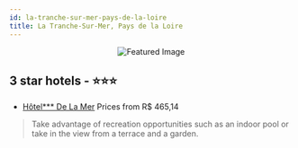```yaml
---
id: la-tranche-sur-mer-pays-de-la-loire
title: La Tranche-Sur-Mer, Pays de la Loire
---
```


<center><img src="https://i.travelapi.com/hotels/2000000/1460000/1451500/1451455/8f30b187_z.jpg" alt="Featured Image" /></center>


##  3 star hotels - ⭐️⭐️⭐️

-    [Hôtel*** De La Mer](https://us.hurb.com/hotels/la-tranche-sur-mer/hotel-de-la-mer-JNP-JP777572?cmp=18055) Prices from R$ 465,14
   > Take advantage of recreation opportunities such as an indoor pool or take in the view from a terrace and a garden.
